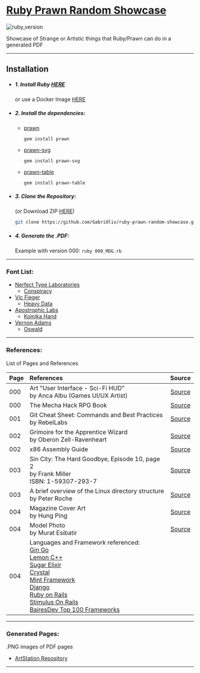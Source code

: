 # [Ruby Prawn Random Showcase](https://github.com/GabriOliv/ruby-prawn-random-showcase)

![ruby_version](https://img.shields.io/badge/ruby-2.7-red?style=for-the-badge&logo=ruby)

Showcase of Strange or Artistic things that Ruby/Prawn can do in a generated PDF

---

## Installation

- ##### 1. Install Ruby [HERE](https://www.ruby-lang.org/en/documentation/installation/)
	or use a Docker Image [HERE](https://hub.docker.com/_/ruby)

- ##### 2. Install the dependencies:
	- [prawn](https://rubygems.org/gems/prawn/)
		```
		gem install prawn
		```
	- [prawn-svg](https://rubygems.org/gems/prawn-svg/)
		```
		gem install prawn-svg
		```
	- [prawn-table](https://rubygems.org/gems/prawn-table/)
		```
		gem install prawn-table
		```
- ##### 3. Clone the Repository:
	(or Download ZIP [HERE](https://github.com/GabriOliv/ruby-prawn-random-showcase/archive/main.zip))
	```sh
	git clone https://github.com/GabriOliv/ruby-prawn-random-showcase.git
	```
- ##### 4. Generate the .PDF:
	Example with version 000: `ruby 000_MDG.rb`

---

### Font List:

- [Nerfect Type Laboratories](https://www.fontsquirrel.com/fonts/list/foundry/nerfect-type-laboratories)
	- [Conspiracy](https://www.fontsquirrel.com/fonts/Conspiracy)
- [Vic Fieger](https://www.fontsquirrel.com/fonts/list/foundry/vic-fieger)
	- [Heavy Data](https://www.fontsquirrel.com/fonts/Heavy-Data)
- [Apostrophic Labs](https://www.fontsquirrel.com/fonts/list/foundry/apostrophic-labs)
	- [Komika Hand](https://www.fontsquirrel.com/fonts/Komika-Hand)
- [Vernon Adams](https://www.fontsquirrel.com/fonts/list/foundry/vernon-adams)
	- [Oswald](https://www.fontsquirrel.com/fonts/oswald)

---

### References:

List of Pages and References

| Page | References | Source |
| :---- | :---- | :----: |
| 000 | Art "User Interface - Sci-Fi HUD"<br>by Anca Albu (Games UI/UX Artist) | [Source](https://albu_ancanicoleta.artstation.com/) |
| 000 | The Mecha Hack RPG Book | [Source](https://absolutetabletop.com/) |
| 001 | Git Cheat Sheet: Commands and Best Practices<br>by RebelLabs | [Source](https://www.jrebel.com/blog/git-cheat-sheet) |
| 002 | Grimoire for the Apprentice Wizard<br>by Oberon Zell-Ravenheart | [Source](https://oberonzell.com/books/) |
| 002 | x86 Assembly Guide | [Source](https://www.cs.virginia.edu/~evans/cs216/guides/x86.html) |
| 003 | Sin City: The Hard Goodbye, Episode 10, page 2<br>by Frank Miller<br>ISBN: 1-59307-293-7 | [Source](https://www.darkhorse.com/Books/15-626/Frank-Millers-Sin-City-Volume-1-The-Hard-Goodbye-3rd-Edition) |
| 003 | A brief overview of the Linux directory structure<br>by Peter Roche | [Source](https://medium.com/@pjptech/a-brief-overview-of-the-linux-directory-structure-56ee22e621ce) |
| 004 | Magazine Cover Art<br>by Hung Ping | [Source](https://www.artstation.com/artwork/Xnm233) |
| 004 | Model Photo<br>by Murat Esibatir | [Source](https://www.pexels.com/photo/provocative-woman-in-high-heels-and-bodysuit-4356093/) |
| 004 | Languages and Framework referenced:<br>[Gin Go](https://gin-gonic.com/)<br>[Lemon C++](https://lemon.cs.elte.hu/trac/lemon)<br>[Sugar Elixir](https://sugar-framework.github.io/)<br>[Crystal](https://crystal-lang.org/)<br>[Mint Framework](https://www.mint-lang.com/)<br>[Django](https://www.djangoproject.com/)<br>[Ruby on Rails](https://rubyonrails.org/)<br>[Stimulus On Rails](https://github.com/hotwired/stimulus-rails)<br>[BairesDev Top 100 Frameworks](https://www.bairesdev.com/blog/top-100-development-frameworks/) | |

---

### Generated Pages:

.PNG images of PDF pages

- [ArtStation Repository](https://www.artstation.com/artwork/nEJy2E)

---